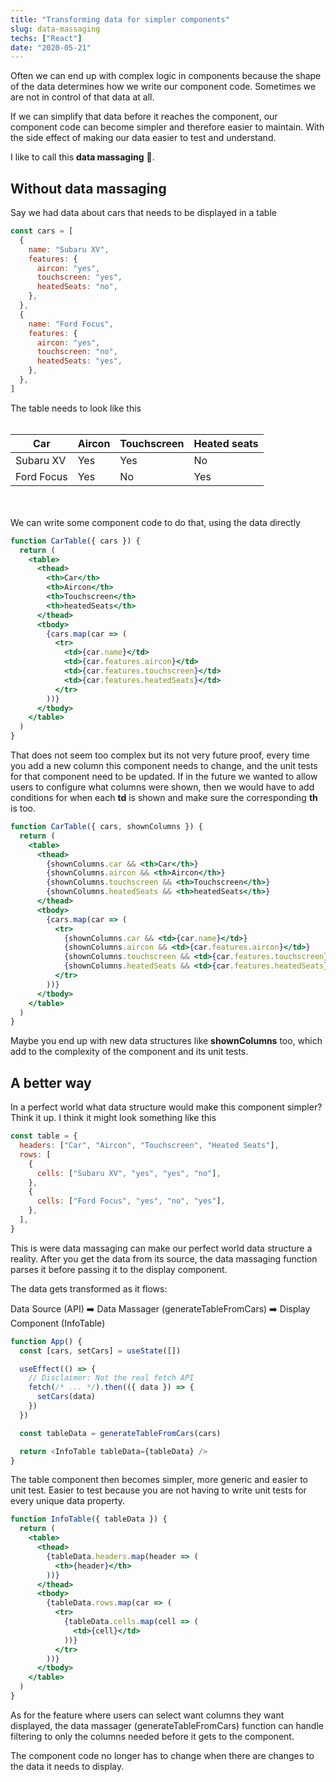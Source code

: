```yaml
---
title: "Transforming data for simpler components"
slug: data-massaging
techs: ["React"]
date: "2020-05-21"
---
```


Often we can end up with complex logic in components because the shape of the data determines how we write our component code. Sometimes we are not in control of that data at all.

If we can simplify that data before it reaches the component, our component code can become simpler and therefore easier to maintain. With the side effect of making our data easier to test and understand.

I like to call this **data massaging** 💆.

## Without data massaging

Say we had data about cars that needs to be displayed in a table

```js
const cars = [
  {
    name: "Subaru XV",
    features: {
      aircon: "yes",
      touchscreen: "yes",
      heatedSeats: "no",
    },
  },
  {
    name: "Ford Focus",
    features: {
      aircon: "yes",
      touchscreen: "no",
      heatedSeats: "yes",
    },
  },
]
```

The table needs to look like this
<br/>
<br/>

<table class="w-full">
  <thead>
    <th>Car</th>
    <th>Aircon</th>
    <th>Touchscreen</th>
    <th>Heated seats</th>
  </thead>
  <tbody>
    <tr>
      <td>Subaru XV</td>
      <td>Yes</td>
      <td>Yes</td>
      <td>No</td>
    </tr>
    <tr>
      <td>Ford Focus</td>
      <td>Yes</td>
      <td>No</td>
      <td>Yes</td>
    </tr>
  </tbody>
<table>

<br/>
<br/>
We can write some component code to do that, using the data directly

```jsx
function CarTable({ cars }) {
  return (
    <table>
      <thead>
        <th>Car</th>
        <th>Aircon</th>
        <th>Touchscreen</th>
        <th>heatedSeats</th>
      </thead>
      <tbody>
        {cars.map(car => (
          <tr>
            <td>{car.name}</td>
            <td>{car.features.aircon}</td>
            <td>{car.features.touchscreen}</td>
            <td>{car.features.heatedSeats}</td>
          </tr>
        ))}
      </tbody>
    </table>
  )
}
```

That does not seem too complex but its not very future proof, every time you add a new column this component needs to change, and the unit tests for that component need to be updated. If in the future we wanted to allow users to configure what columns were shown, then we would have to add conditions for when each **td** is shown and make sure the corresponding **th** is too.

```jsx
function CarTable({ cars, shownColumns }) {
  return (
    <table>
      <thead>
        {shownColumns.car && <th>Car</th>}
        {shownColumns.aircon && <th>Aircon</th>}
        {shownColumns.touchscreen && <th>Touchscreen</th>}
        {shownColumns.heatedSeats && <th>heatedSeats</th>}
      </thead>
      <tbody>
        {cars.map(car => (
          <tr>
            {shownColumns.car && <td>{car.name}</td>}
            {shownColumns.aircon && <td>{car.features.aircon}</td>}
            {shownColumns.touchscreen && <td>{car.features.touchscreen}</td>}
            {shownColumns.heatedSeats && <td>{car.features.heatedSeats}</td>}
          </tr>
        ))}
      </tbody>
    </table>
  )
}
```

Maybe you end up with new data structures like **shownColumns** too, which add to the complexity of the component and its unit tests.

## A better way

In a perfect world what data structure would make this component simpler? Think it up. I think it might look something like this

```js
const table = {
  headers: ["Car", "Aircon", "Touchscreen", "Heated Seats"],
  rows: [
    {
      cells: ["Subaru XV", "yes", "yes", "no"],
    },
    {
      cells: ["Ford Focus", "yes", "no", "yes"],
    },
  ],
}
```

This is were data massaging can make our perfect world data structure a reality. After you get the data from its source, the data massaging function parses it before passing it to the display component.

The data gets transformed as it flows:

Data Source (API) ➡️ Data Massager (generateTableFromCars) ➡️ Display Component (InfoTable)

```js
function App() {
  const [cars, setCars] = useState([])

  useEffect(() => {
    // Disclaimer: Not the real fetch API
    fetch(/* ... */).then(({ data }) => {
      setCars(data)
    })
  })

  const tableData = generateTableFromCars(cars)

  return <InfoTable tableData={tableData} />
}
```

The table component then becomes simpler, more generic and easier to unit test. Easier to test because you are not having to write unit tests for every unique data property.

```jsx
function InfoTable({ tableData }) {
  return (
    <table>
      <thead>
        {tableData.headers.map(header => (
          <th>{header}</th>
        ))}
      </thead>
      <tbody>
        {tableData.rows.map(car => (
          <tr>
            {tableData.cells.map(cell => (
              <td>{cell}</td>
            ))}
          </tr>
        ))}
      </tbody>
    </table>
  )
}
```

As for the feature where users can select want columns they want displayed, the data massager (generateTableFromCars) function can handle filtering to only the columns needed before it gets to the component.

The component code no longer has to change when there are changes to the data it needs to display.
